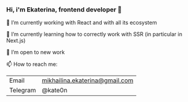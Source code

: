 ### Hi, i'm Ekaterina, frontend developer 👋  

🔭 I’m currently working with React and with all its ecosystem 

🌱 I’m currently learning how to correctly work with SSR (in particular in Next.js)

 🔭 I’m open to new work
 
📫 How to reach me: 

|   |  |
| ------------- | ------------- |
| Email  | mikhailina.ekaterina@gmail.com  |
| Telegram  | @kate0n  |

<!---- - ⚡ Fun fact: ... -->

<!---- 🤔 I’m looking for help with ...-->
<!--- 🔭 I’m currently working on ...-->
<!--- 👯 I’m looking to collaborate on ...-->
